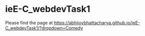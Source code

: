 # ieE-C_webdevTask1
Please find the page at https://abhijoybhattacharya.github.io/ieE-C_webdevTask1/?dropdown=Comedy
